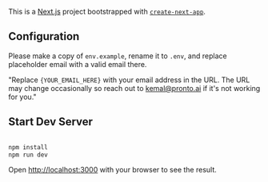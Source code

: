 This is a [Next.js](https://nextjs.org/) project bootstrapped with [`create-next-app`](https://github.com/vercel/next.js/tree/canary/packages/create-next-app).

## Configuration

Please make a copy of `env.example`, rename it to `.env`, and replace placeholder email with a valid email there.

"Replace `{YOUR_EMAIL_HERE}` with your email address in the URL. The URL may change occasionally so reach out to kemal@pronto.ai if it's not working for you."

## Start Dev Server

```bash

npm install
npm run dev
```

Open [http://localhost:3000](http://localhost:3000) with your browser to see the result.

